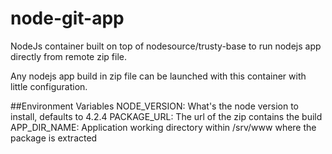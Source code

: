# node-git-app
NodeJs container built on top of nodesource/trusty-base to run nodejs app directly from remote zip file.

Any nodejs app build in zip file can be launched with this container with little configuration.


##Environment Variables
NODE_VERSION: What's the node version to install, defaults to 4.2.4
PACKAGE_URL: The url of the zip contains the build
APP_DIR_NAME: Application working directory within /srv/www where the package is extracted

